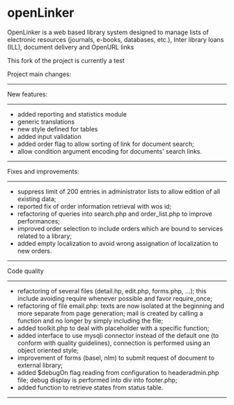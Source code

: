 # openLinker
OpenLinker is a web based library system designed to manage lists of electronic resources (journals, e-books, databases, etc.), Inter library loans (ILL), document delivery and OpenURL links

This fork of the project is currently a test

Project main changes:
*****************************************************************************
New features:
*****************************************************************************
* added reporting and statistics module 
* generic translations
* new style defined for tables
* added input validation
* added order flag to allow sorting of link for document search;
* allow condition argument encoding for documents' search links.

*****************************************************************************
Fixes and improvements:
*****************************************************************************

* suppress limit of 200 entries in administrator lists to allow edition of all existing data;
* reported fix of order information retrieval with wos id;
* refactoring of queries into search.php and order_list.php to improve performances;
* improved order selection to include orders which are bound to services related to a library;
* added empty localization to avoid wrong assignation of localization to new orders.

*****************************************************************************
Code quality
*****************************************************************************

* refactoring of several files (detail.hp, edit.php, forms.php, ...); this include avoiding require whenever possible and favor require_once; 
* refactoring of file email.php: texts are now isolated at the beginning and more separate from page generation; mail is created by calling a function and no longer by simply including the file;
* added toolkit.php to deal with placeholder with a specific function;
* added interface to use mysqli connector instead of the default one (to conform with quality guidelines), connection is performed using an object oriented style;
* improvement of forms (basel, nlm) to submit request of document to external library;
* added $debugOn flag reading from configuration to headeradmin.php file; debug display is performed into div into footer.php;
* added function to retrieve states from status table.

*****************************************************************************
